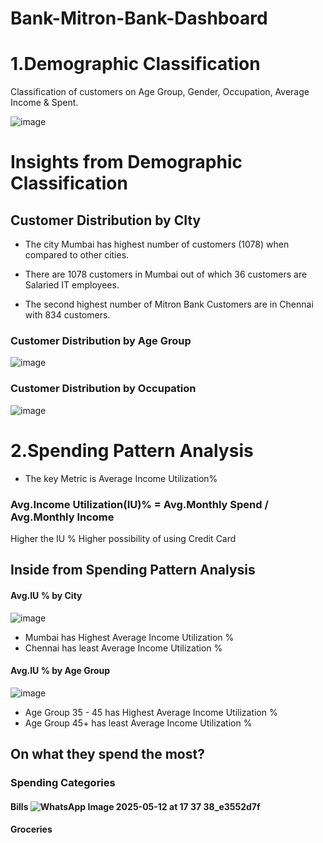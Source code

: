 # Bank-Mitron-Bank-Dashboard

# 1.Demographic Classification
Classification of customers on Age Group, Gender, Occupation, Average Income & Spent.

![image](https://github.com/user-attachments/assets/0d339928-1c7e-41ce-8a12-19ecf85906ea)

# Insights from Demographic Classification
## Customer Distribution by CIty

* The city Mumbai has highest number of customers (1078) when compared to other cities.

* There are 1078 customers in Mumbai out of which 36 customers are Salaried IT employees.

* The second highest number of Mitron Bank Customers are in Chennai with 834 customers.


### Customer Distribution by Age Group 
![image](https://github.com/user-attachments/assets/067f0c20-e7f6-496e-883f-2d79a4d9cbd9)

### Customer Distribution by Occupation
![image](https://github.com/user-attachments/assets/a766e691-6a3d-47c6-a416-6ee6ebabda99)

# 2.Spending Pattern Analysis
* The key Metric is Average Income Utilization%

### Avg.Income Utilization(IU)% = Avg.Monthly Spend / Avg.Monthly Income
Higher the IU % Higher possibility of using Credit Card

## Inside from Spending Pattern Analysis
#### Avg.IU % by City
![image](https://github.com/user-attachments/assets/f1325d06-3145-4a32-bb19-bec95f7593fd)

* Mumbai has Highest Average Income Utilization %
* Chennai has least Average Income Utilization %

#### Avg.IU % by Age Group
![image](https://github.com/user-attachments/assets/67840925-06cf-4946-be3c-e8ac27fe5ff1)

* Age Group 35 - 45 has Highest Average Income Utilization %
* Age Group 45+ has least Average Income Utilization %

## On what they spend the most? 
### Spending Categories

#### Bills  ![WhatsApp Image 2025-05-12 at 17 37 38_e3552d7f](https://github.com/user-attachments/assets/fa93577e-9fee-4b8c-8d95-4a81279bb4d6)
#### Groceries







